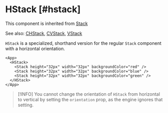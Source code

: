 # HStack [#hstack]

This component is inherited from [Stack](/components/Stack)

See also: [CHStack](/components/CHStack), [CVStack](/components/CVStack), [VStack](/components/VStack)

`HStack` is a specialized, shorthand version for the regular `Stack` component with a horizontal orientation.

```xmlui-pg copy display name="Example: HStack"
<App>
  <HStack>
    <Stack height="32px" width="32px" backgroundColor="red" />
    <Stack height="32px" width="32px" backgroundColor="blue" />
    <Stack height="32px" width="32px" backgroundColor="green" />
  </HStack>
</App>
```

>[!INFO]
> You cannot change the orientation of `HStack` from horizontal to vertical by setting the `orientation` prop, as the engine ignores that setting.


